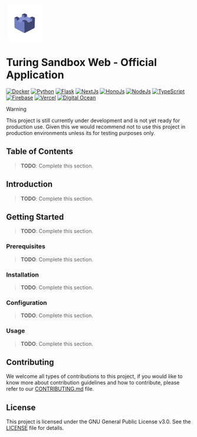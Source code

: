 <div style="display: flex; align-items: center;">
  <img src="docs/assets/turing-sandbox-logo-rbg.png" alt="Turing Sandbox Logo" width="100" height="100"/>
</div>

# Turing Sandbox Web - Official Application

[![Docker](https://img.shields.io/badge/-Docker-black?style=flat&logo=docker&logoColor)]()
[![Python](https://img.shields.io/badge/-Python-black?style=flat&logo=python&logoColor)]()
[![Flask](https://img.shields.io/badge/-Flask-black?style=flat&logo=flask&logoColor)]()
[![NextJs](https://img.shields.io/badge/-NextJs-black?style=flat&logo=next.js&logoColore)]()
[![HonoJs](https://img.shields.io/badge/-HonoJs-black?style=flat&logo=hono&logoColor)]()
[![NodeJs](https://img.shields.io/badge/-NodeJs-black?style=flat&logo=node.js&logoColor)]()
[![TypeScript](https://img.shields.io/badge/-TypeScript-black?style=flat&logo=typescript&logoColor)]()
[![Firebase](https://img.shields.io/badge/-Firebase-black?style=flat&logo=firebase&logoColor=orange)]()
[![Vercel](https://img.shields.io/badge/-Vercel-black?style=flat&logo=vercel&logoColor=white)]()
[![Digital Ocean](https://img.shields.io/badge/-Digital%20Ocean-black?style=flat&logo=digitalocean&logoColor)]()

> [!WARNING]
> This project is still currently under development and is not yet ready for production use. Given this we would recommend not to use this project in production environments unless its for testing purposes only.


## Table of Contents

> **TODO**: Complete this section.

## Introduction

> **TODO**: Complete this section.

## Getting Started

> **TODO**: Complete this section.

### Prerequisites

> **TODO**: Complete this section.

### Installation

> **TODO**: Complete this section.

### Configuration

> **TODO**: Complete this section.

### Usage

> **TODO**: Complete this section.

## Contributing

We welcome all types of contributions to this project, if you would like to know more about contribution guidelines and how to contribute, please refer to our [CONTRIBUTING.md](docs/CONTRIBUTING.md) file.

## License

This project is licensed under the GNU General Public License v3.0. See the [LICENSE](LICENSE) file for details.
